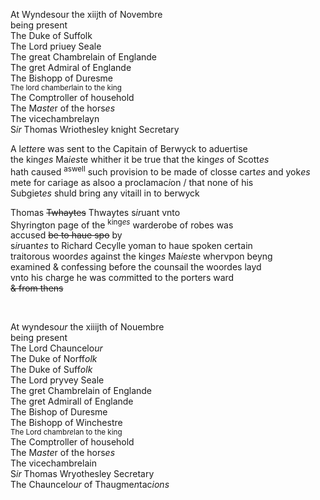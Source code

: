 ---
---
<div>

<div>
      <p>
		At Wyndesour the xiijth of Novembre
		<br />being present
		<br />The Duke of Suffolk
		<br />The Lord priuey Seale
		<br />The great Chambrelain of Englande
		<br />The gret Admiral of Englande
		<br />The Bishopp of Duresme
		<br /><sup>The lord chamb<i>er</i>lain to the king</sup>
		<br />The Comptroller of household
		<br />The M<i>aste</i>r of the hors<i>es</i>
		<br />The vicechambrelayn
		<br />S<i>ir</i> Thomas Wriothesley knight Secretary
	</p>
      <p>
		A l<i>ette</i>re was sent to the Capitain of Berwyck to aduertise
		<br />the king<i>es</i> Ma<i>ies</i>te whither it be true that the king<i>es</i> of Scott<i>es</i>
		<br />hath caused <sup>aswell</sup> such provision to be made of closse cart<i>es</i> and yok<i>es</i>
		<br />mete for cariage as alsoo a proclamac<i>i</i>on / that none of his
		<br />Subgiet<i>es</i> shuld bring any vitaill in to berwyck
	</p>
      <p>
		Thomas <del>Twhaytes</del> Thwaytes s<i>ir</i>uant vnto
		<br />Shyrington page of the <sup>king<i>es</i></sup> warderobe of robes was
		<br />accused <del>be to haue spo</del> by
		<br />s<i>ir</i>uant<i>es</i> to Richard Cecylle yoman to haue spoken certain
		<br />traitorous woord<i>es</i> against the king<i>es</i> Ma<i>ies</i>te whervpon beyng
		<br />examined &amp; confessing before the counsail the woordes layd
		<br />vnto his charge he was co<i>m</i>mitted to the porters ward
		<br /><del>&amp; from thens</del>
	</p>
<br /></div>
   <div>
      <p>
		At wyndeso<i>ur</i> the xiiijth of Nouembre
		<br />being present
		<br />The Lord Chauncelo<i>ur</i>
		<br />The Duke of Norff<i>olk</i>
		<br />The Duke of Suff<i>olk</i>
		<br />The Lord pryvey Seale
		<br />The gret Chambrelain of Englande
		<br />The gret Admirall of Englande
		<br />The Bishop of Duresme
		<br />The Bishopp of Winchestre
		<br /><sup>The Lord chamb<i>re</i>lan to the king</sup>
		<br />The Comptroller of household
		<br />The M<i>aste</i>r of the hors<i>es</i>
		<br />The vicechambrelain
		<br />S<i>ir</i> Thomas Wryothesley Secretary
		<br />The Chauncelo<i>ur</i> of Thaugme<i>n</i>tac<i>ions</i>
	</p>
	</div></div>